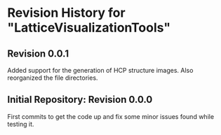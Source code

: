 # Revision History for "LatticeVisualizationTools"

## Revision 0.0.1

Added support for the generation of HCP structure images. Also reorganized the file directories.

## Initial Repository: Revision 0.0.0

First commits to get the code up and fix some minor issues found while testing it.
